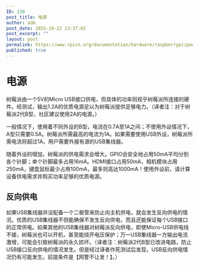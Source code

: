 ```yaml
---
ID: 130
post_title: 电源
author: adm
post_date: 2015-10-22 13:37:02
post_excerpt: ""
layout: post
permalink: https://www.rpicn.org/documentation/hardware/raspberrypi/power/readme-md-12/
published: true
---
```

# 电源

树莓派由一个5V的Micro USB接口供电，但具体的功率则视乎树莓派所连接的硬件。经测试，输出1.2A的优质电源足以为树莓派提供足够电力。（译者注：对于树莓派2代B型，社区建议使用2A的电源。）

一般情况下，使用着不同外设的B型，电流在0.7A至1A之间；不使用外设情况下，A型只需要0.5A。树莓派所需最高的电流为1A。如果需要使用USB外设，树莓派所需电流将超过1A，用户需要外接有源的USB集线器。

随着外设的增加，树莓派的供电需求会增大。GPIO会安全地占用50mA平均分到各个针脚；单个针脚最多占用16mA。HDMI接口占用50mA，相机模块占用250mA，键盘鼠标最少占用100mA，最多则高达1000mA！使用外设前，请计算设备供电需求并购买功率足够的优质电源。

## 反向供电

如果USB集线器并没配备一个二极管来防止向主机供电，就会发生反向供电的情况。优质的USB集线器不但能确保不发生反向供电，而且还能保证每个USB接口的正常供电。如果其他的USB集线器对树莓派反向供电，即使Micro-USB供电线不接，树莓派也可以开机，甚至能绕开电压保护；万一USB集线器一方输出电流激增，可能会引致树莓派的永久损坏。（译者注：树莓派2代B型已改进电路，防止USB接口反向供电的情况发生。但是经过译者作死测试后发现，USB反向供电情况仍有可能发生。前提条件是【网警不让发！】。）
